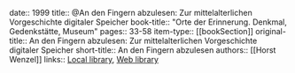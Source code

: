 date:: 1999
title:: @An den Fingern abzulesen: Zur mittelalterlichen Vorgeschichte digitaler Speicher
book-title:: "Orte der Erinnerung. Denkmal, Gedenkstätte, Museum"
pages:: 33-58
item-type:: [[bookSection]]
original-title:: An den Fingern abzulesen: Zur mittelalterlichen Vorgeschichte digitaler Speicher
short-title:: An den Fingern abzulesen
authors:: [[Horst Wenzel]]
links:: [Local library](zotero://select/groups/2386895/items/ERB3PSRH), [Web library](https://www.zotero.org/groups/2386895/items/ERB3PSRH)
